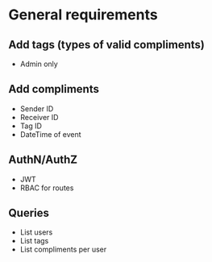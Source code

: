 # General requirements

## Add tags (types of valid compliments)
  - Admin only

## Add compliments
  - Sender ID
  - Receiver ID
  - Tag ID
  - DateTime of event

## AuthN/AuthZ
  - JWT
  - RBAC for routes

## Queries
  - List users
  - List tags
  - List compliments per user
